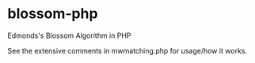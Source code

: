 # blossom-php
Edmonds's Blossom Algorithm in PHP

See the extensive comments in mwmatching.php for usage/how it works.
